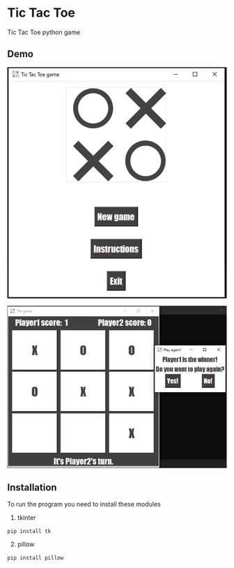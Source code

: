 
# Tic Tac Toe

Tic Tac Toe python game



## Demo

![demo](https://github.com/Mennatallah9/Tic-Tac-Toe/blob/5dd79f479df222cf634d2dd531fd8aa98de783e0/Capture.PNG?raw=true)

![alt text](https://github.com/Mennatallah9/Tic-Tac-Toe/blob/5dd79f479df222cf634d2dd531fd8aa98de783e0/Capture2.PNG?raw=true)

## Installation
To run the program you need to install these modules
1. tkinter
```
pip install tk
```
2. pillow
```
pip install pillow
```
